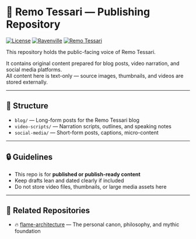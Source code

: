 # 📝 Remo Tessari — Publishing Repository
[![License](https://img.shields.io/badge/license-CC--BY--NC--ND%204.0-blue)](/LICENSE.md)
[![Ravenville](https://img.shields.io/badge/Ravenville-red.svg)](https://www.ravenville.io/)
[![Remo Tessari](https://img.shields.io/badge/Remo-Tessari-red.svg)](https://www.remotessari.com/)

This repository holds the public-facing voice of Remo Tessari.

It contains original content prepared for blog posts, video narration, and social media platforms.  
All content here is text-only — source images, thumbnails, and videos are stored externally.

---

## 📁 Structure

- `blog/` — Long-form posts for the Remo Tessari blog
- `video-scripts/` — Narration scripts, outlines, and speaking notes
- `social-media/` — Short-form posts, captions, micro-content

---

## 🔒 Guidelines

- This repo is for **published or publish-ready content**
- Keep drafts lean and dated clearly if included
- Do not store video files, thumbnails, or large media assets here

---

## 🧭 Related Repositories

- 🔥 [flame-architecture](https://github.com/Ravenville-io/flame-architecture) — The personal canon, philosophy, and mythic foundation